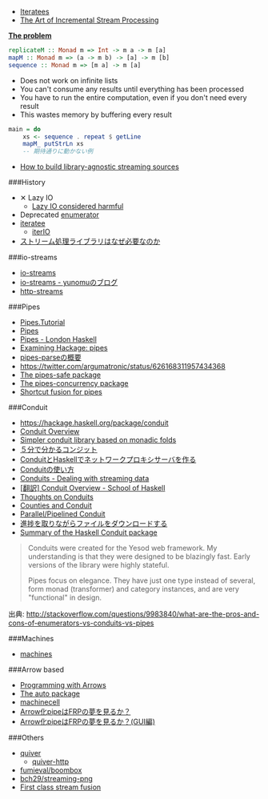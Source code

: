 * [Iteratees](https://ro-che.info/ccc/15)
* [The Art of Incremental Stream Processing](http://mth.io/talks/streams/)

[**The problem**](http://www.scs.stanford.edu/14sp-cs240h/slides/pipes-slides.html#(3))

```haskell
replicateM :: Monad m => Int -> m a -> m [a]
mapM :: Monad m => (a -> m b) -> [a] -> m [b]
sequence :: Monad m => [m a] -> m [a]
```

* Does not work on infinite lists
* You can't consume any results until everything has been processed
* You have to run the entire computation, even if you don't need every result
* This wastes memory by buffering every result

```haskell
main = do
    xs <- sequence . repeat $ getLine
    mapM_ putStrLn xs
    -- 期待通りに動かない例
```

* [How to build library-agnostic streaming sources](http://www.haskellforall.com/2014/11/how-to-build-library-agnostic-streaming.html)

###History
* ✕ Lazy IO
    * [Lazy IO considered harmful](https://sites.google.com/site/haskell/notes/lazy-io-considered-harmful-way-to-go-left-fold-enumerator)
* Deprecated [enumerator](https://hackage.haskell.org/package/enumerator)
* [iteratee](https://hackage.haskell.org/package/iteratee)
    * [iterIO](https://hackage.haskell.org/package/iterIO)
* [ストリーム処理ライブラリはなぜ必要なのか](https://docs.google.com/document/d/17CDvq00OgRjvSgRnQz3pLEYPF4246LtIBbx6-7w9fmo)

###io-streams
* [io-streams](http://hackage.haskell.org/package/io-streams)
* [io-streams - yunomuのブログ](http://yunomu.hatenablog.jp/entry/2013/09/22/160859)
* [http-streams](https://hackage.haskell.org/package/http-streams)

###Pipes
* [Pipes.Tutorial](https://hackage.haskell.org/package/pipes/docs/Pipes-Tutorial.html)
* [Pipes](http://www.scs.stanford.edu/14sp-cs240h/slides/pipes-slides.html)
* [Pipes - London Haskell](https://www.youtube.com/watch?v=2jdJGdA7AYs)
* [Examining Hackage: pipes](http://jozefg.bitbucket.org/posts/2015-06-01-pipes.html)
* [pipes-parseの概要](http://qiita.com/hiratara/items/88ffab011f6e93a88f64)
* <https://twitter.com/argumatronic/status/626168311957434368>
* [The pipes-safe package](https://hackage.haskell.org/package/pipes-safe)
* [The pipes-concurrency package](https://hackage.haskell.org/package/pipes-concurrency)
* [Shortcut fusion for pipes](http://www.haskellforall.com/2014/01/stream-fusion-for-pipes.html)

###Conduit
* <https://hackage.haskell.org/package/conduit>
* [Conduit Overview](https://www.fpcomplete.com/user/snoyberg/library-documentation/conduit-overview)
* [Simpler conduit library based on monadic folds](http://newartisans.com/2014/06/simpler-conduit-library/)
* [５分で分かるコンジット](http://melpon.org/yesodbookjp/conduit)
* [ConduitとHaskellでネットワークプロキシサーバを作る](http://tanakh.jp/posts/2012-07-01-conduit-0.5.html)
* [Conduitの使い方](http://qiita.com/siphilia_rn/items/f3d8d83496a8eab65274)
* [Conduits - Dealing with streaming data](http://none.io/posts/2014-07-03-Conduits---Dealing-with-streaming-data.html)
* [[翻訳] Conduit Overview - School of Haskell](http://qiita.com/alpha22jp/items/0d634b0bb9f4ccb0cd05)
* [Thoughts on Conduits](http://neilmitchell.blogspot.jp/2015/07/thoughts-on-conduits.html)
* [Counties and Conduit](http://levischuck.com/posts/2015-07-26-counties-and-conduit.html)
* [Parallel/Pipelined Conduit](http://neilmitchell.blogspot.jp/2015/07/parallelpipelined-conduit.html)
* [進捗を取りながらファイルをダウンロードする](http://qiita.com/techno-tanoC/items/39fdc32f3c8f79a26183)
* [Summary of the Haskell Conduit package](http://haskell.zcourts.com/io/2013/12/27/introduction-to-conduit/)

> Conduits were created for the Yesod web framework. My understanding is that they were designed to be blazingly fast. Early versions of the library were highly stateful.
> 
> Pipes focus on elegance. They have just one type instead of several, form monad (transformer) and category instances, and are very "functional" in design.

出典: <http://stackoverflow.com/questions/9983840/what-are-the-pros-and-cons-of-enumerators-vs-conduits-vs-pipes>

###Machines
* [machines](http://hackage.haskell.org/package/machines)

###Arrow based
* [Programming with Arrows](http://www.cse.chalmers.se/~rjmh/afp-arrows.pdf)
* [The auto package](http://hackage.haskell.org/package/auto)
* [machinecell](http://hackage.haskell.org/package/machinecell)
* [Arrow化pipeはFRPの夢を見るか？](http://qiita.com/as_capabl/items/cefef00635031a540dd3)
* [Arrow化pipeはFRPの夢を見るか？(GUI編)](http://qiita.com/as_capabl/items/11751da09f9257864692)

###Others
* [quiver](http://hackage.haskell.org/package/quiver)
  * [quiver-http](https://hackage.haskell.org/package/quiver-http)
* [fumieval/boombox](https://github.com/fumieval/boombox)
* [bch29/streaming-png](https://github.com/bch29/streaming-png)
* [First class stream fusion](http://www.yesodweb.com/blog/2016/02/first-class-stream-fusion)
